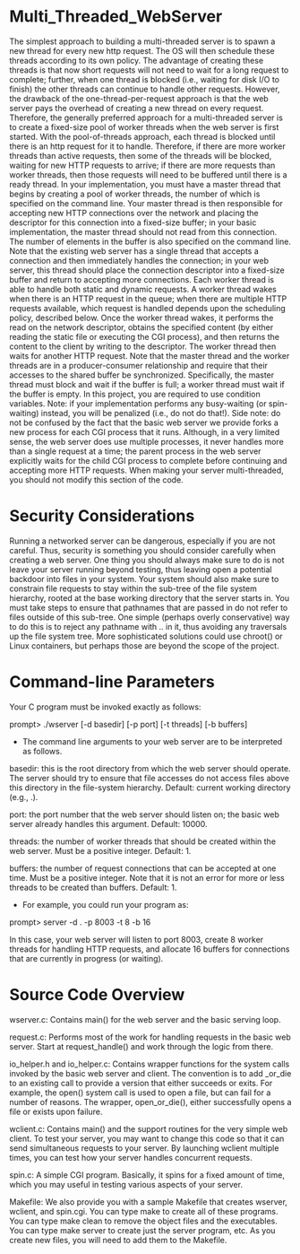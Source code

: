 # Multi_Threaded_WebServer

The simplest approach to building a multi-threaded server is to spawn a new
thread for every new http request. The OS will then schedule these threads
according to its own policy. The advantage of creating these threads is that
now short requests will not need to wait for a long request to complete;
further, when one thread is blocked (i.e., waiting for disk I/O to finish) the
other threads can continue to handle other requests. However, the drawback of
the one-thread-per-request approach is that the web server pays the overhead
of creating a new thread on every request.
Therefore, the generally preferred approach for a multi-threaded server is to
create a fixed-size pool of worker threads when the web server is first
started. With the pool-of-threads approach, each thread is blocked until there
is an http request for it to handle. Therefore, if there are more worker
threads than active requests, then some of the threads will be blocked,
waiting for new HTTP requests to arrive; if there are more requests than
worker threads, then those requests will need to be buffered until there is a
ready thread.
In your implementation, you must have a master thread that begins by creating
a pool of worker threads, the number of which is specified on the command
line. Your master thread is then responsible for accepting new HTTP
connections over the network and placing the descriptor for this connection
into a fixed-size buffer; in your basic implementation, the master thread
should not read from this connection. The number of elements in the buffer is
also specified on the command line. Note that the existing web server has a
single thread that accepts a connection and then immediately handles the
connection; in your web server, this thread should place the connection
descriptor into a fixed-size buffer and return to accepting more connections.
Each worker thread is able to handle both static and dynamic requests. A
worker thread wakes when there is an HTTP request in the queue; when there are
multiple HTTP requests available, which request is handled depends upon the
scheduling policy, described below. Once the worker thread wakes, it performs
the read on the network descriptor, obtains the specified content (by either
reading the static file or executing the CGI process), and then returns the
content to the client by writing to the descriptor. The worker thread then
waits for another HTTP request.
Note that the master thread and the worker threads are in a producer-consumer
relationship and require that their accesses to the shared buffer be
synchronized. Specifically, the master thread must block and wait if the
buffer is full; a worker thread must wait if the buffer is empty. In this
project, you are required to use condition variables. Note: if your
implementation performs any busy-waiting (or spin-waiting) instead, you will
be penalized (i.e., do not do that!).
Side note: do not be confused by the fact that the basic web server we provide
forks a new process for each CGI process that it runs. Although, in a very
limited sense, the web server does use multiple processes, it never handles
more than a single request at a time; the parent process in the web server
explicitly waits for the child CGI process to complete before continuing and
accepting more HTTP requests. When making your server multi-threaded, you
should not modify this section of the code.

# Security Considerations
Running a networked server can be dangerous, especially if you are not
careful. Thus, security is something you should consider carefully when
creating a web server. One thing you should always make sure to do is not
leave your server running beyond testing, thus leaving open a potential
backdoor into files in your system.
Your system should also make sure to constrain file requests to stay within
the sub-tree of the file system hierarchy, rooted at the base working
directory that the server starts in. You must take steps to ensure that
pathnames that are passed in do not refer to files outside of this sub-tree.
One simple (perhaps overly conservative) way to do this is to reject any
pathname with .. in it, thus avoiding any traversals up the file system
tree. More sophisticated solutions could use chroot() or Linux containers,
but perhaps those are beyond the scope of the project.

# Command-line Parameters
Your C program must be invoked exactly as follows:

prompt> ./wserver [-d basedir] [-p port] [-t threads] [-b buffers]


* The command line arguments to your web server are to be interpreted as
follows.


basedir: this is the root directory from which the web server should
operate. The server should try to ensure that file accesses do not access
files above this directory in the file-system hierarchy. Default: current
working directory (e.g., .).

port: the port number that the web server should listen on; the basic web
server already handles this argument. Default: 10000.

threads: the number of worker threads that should be created within the web
server. Must be a positive integer. Default: 1.

buffers: the number of request connections that can be accepted at one
time. Must be a positive integer. Note that it is not an error for more or
less threads to be created than buffers. Default: 1.

* For example, you could run your program as:

prompt> server -d . -p 8003 -t 8 -b 16


In this case, your web server will listen to port 8003, create 8 worker threads for
handling HTTP requests, and allocate 16 buffers for connections that are currently
in progress (or waiting).

# Source Code Overview

wserver.c: Contains main() for the web server and the basic serving loop.

request.c: Performs most of the work for handling requests in the basic
web server. Start at request_handle() and work through the logic from
there.

io_helper.h and io_helper.c: Contains wrapper functions for the system calls invoked by
the basic web server and client. The convention is to add _or_die to an
existing call to provide a version that either succeeds or exits. For
example, the open() system call is used to open a file, but can fail for a
number of reasons. The wrapper, open_or_die(), either successfully opens a
file or exists upon failure.

wclient.c: Contains main() and the support routines for the very simple
web client. To test your server, you may want to change this code so that it
can send simultaneous requests to your server. By launching wclient
multiple times, you can test how your server handles concurrent requests.

spin.c: A simple CGI program. Basically, it spins for a fixed amount
of time, which you may useful in testing various aspects of your server.

Makefile: We also provide you with a sample Makefile that creates
wserver, wclient, and spin.cgi. You can type make to create all of
these programs. You can type make clean to remove the object files and the
executables. You can type make server to create just the server program,
etc. As you create new files, you will need to add them to the Makefile.


